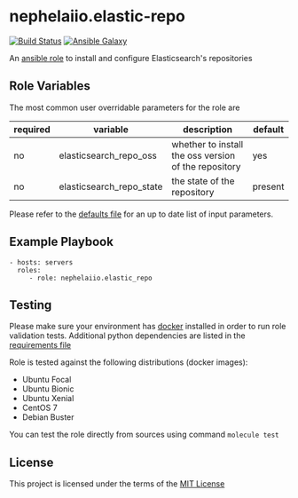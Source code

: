 # nephelaiio.elastic-repo

[![Build Status](https://github.com/nephelaiio/ansible-role-elastic-repo/workflows/CI/badge.svg)](https://github.com/nephelaiio/ansible-role-elastic-repo/actions)
[![Ansible Galaxy](http://img.shields.io/badge/ansible--galaxy-nephelaiio.elastic-repo-blue.svg)](https://galaxy.ansible.com/nephelaiio/elastic-repo/)

An [ansible role](https://galaxy.ansible.com/nephelaiio/elastic_repo) to install and configure Elasticsearch's repositories

## Role Variables

The most common user overridable parameters for the role are

| required | variable | description | default |
| --- | --- | --- | --- |
| no | elasticsearch_repo_oss | whether to install the oss version of the repository | yes |
| no | elasticsearch_repo_state | the state of the repository | present |

Please refer to the [defaults file](/defaults/main.yml) for an up to date list of input parameters.

## Example Playbook

```
- hosts: servers
  roles:
     - role: nephelaiio.elastic_repo
```

## Testing

Please make sure your environment has [docker](https://www.docker.com) installed in order to run role validation tests. Additional python dependencies are listed in the [requirements file](https://github.com/nephelaiio/ansible-role-requirements/blob/master/requirements.txt)

Role is tested against the following distributions (docker images):
  * Ubuntu Focal
  * Ubuntu Bionic
  * Ubuntu Xenial
  * CentOS 7
  * Debian Buster

You can test the role directly from sources using command ` molecule test `

## License

This project is licensed under the terms of the [MIT License](/LICENSE)
